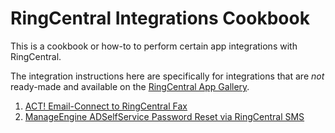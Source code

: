 RingCentral Integrations Cookbook
=================================

This is a cookbook or how-to to perform certain app integrations with RingCentral.

The integration instructions here are specifically for integrations that are *not* ready-made and available on the [RingCentral App Gallery](https://developer.ringcentral.com/app-gallery.html).

1. [ACT! Email-Connect to RingCentral Fax](integrations/act/act_email_connect_fax.md)
1. [ManageEngine ADSelfService Password Reset via RingCentral SMS](integrations/manageengine/self_service_password_sms.md) 